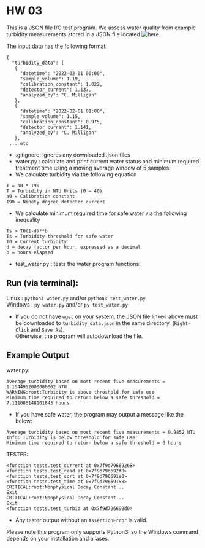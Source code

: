 # HW 03

This is a JSON file I/O test program.
We assess water quality from example turbidity measurements stored in a JSON file located ![here]("https://raw.githubusercontent.com/wjallen/turbidity/main/turbidity_data.json").

The input data has the following format:

```
{
  "turbidity_data": [
   {
     "datetime": "2022-02-01 00:00",
     "sample_volume": 1.19,
     "calibration_constant": 1.022,
     "detector_current": 1.137,
     "analyzed_by": "C. Milligan"
   },
   {
     "datetime": "2022-02-01 01:00",
     "sample_volume": 1.15,
     "calibration_constant": 0.975,
     "detector_current": 1.141,
     "analyzed_by": "C. Milligan"
   },
 ... etc
```

- .gitignore: ignores any downloaded .json files
- water.py	: calculate and print current water status and minimum required treatment time using a moving average window of 5 samples.
 - We calculate turbidity via the following equation    
 ```
 T = a0 * I90
 T = Turbidity in NTU Units (0 – 40)
 a0 = Calibration constant
 I90 = Ninety degree detector current
 ```
 - We calculate minimum required time for safe water via the following inequality  
 ```
 Ts > T0(1-d)**b
 Ts = Turbidity threshold for safe water
 T0 = Current turbidity
 d = decay factor per hour, expressed as a decimal
 b = hours elapsed
 ```
- test_water.py	: tests the water program functions.

## Run (via terminal):

Linux	: `python3 water.py` and/or `python3 test_water.py`  
Windows	: `py water.py` and/or `py test_water.py`

- If you do not have `wget` on your system, the JSON file linked above must be downloaded to `turbidity_data.json` in the same directory. (`Right-Click` and `Save As`).  
Otherwise, the program will autodownload the file.  

## Example Output

water.py:  
```
Average turbidity based on most recent five measurements = 1.1544952000000002 NTU
WARNING:root:Turbidity is above threshold for safe use
Minimum time required to return below a safe threshold = 7.111086148101843 hours
```
- If you have safe water, the program may output a message like the below:  
```
Average turbidity based on most recent five measurements = 0.9852 NTU
Info: Turbidity is below threshold for safe use
Minimum time required to return below a safe threshold = 0 hours
```

TESTER:  
```
<function tests.test_current at 0x7f9d79669268>
<function tests.test_read at 0x7f9d796692f0>
<function tests.test_sort at 0x7f9d796691e0>
<function tests.test_time at 0x7f9d79669158>
CRITICAL:root:Nonphysical Decay Constant...
Exit
CRITICAL:root:Nonphysical Decay Constant...
Exit
<function tests.test_turbid at 0x7f9d796690d0>
```
- Any tester output without an `AssertionError` is valid.

Please note this program only supports Python3, so the Windows command depends on your installation and aliases.